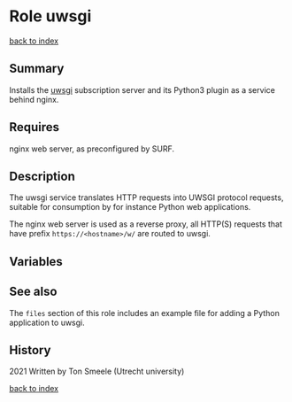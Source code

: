 # Role uwsgi
[back to index](../index.md#Roles)

## Summary
Installs the [uwsgi](https://uwsgi-docs.readthedocs.io/en/latest/) subscription server
and its Python3 plugin as a service behind nginx.

## Requires
nginx web server, as preconfigured by SURF.

## Description
The uwsgi service translates HTTP requests into UWSGI protocol requests, suitable
for consumption by for instance Python web applications.

The nginx web server is used as a reverse proxy, all HTTP(S) requests that have prefix 
`https://<hostname>/w/`
are routed to uwsgi. 

## Variables

## See also
The `files` section of this role includes an example file for adding a Python application
to uwsgi.

## History
2021 Written by Ton Smeele (Utrecht university)



[back to index](../index.md#Roles)

